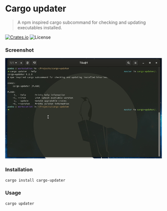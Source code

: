 # Cargo updater

> A npm inspired cargo subcommand for checking and updating executables installed.


[![Crates.io](https://img.shields.io/crates/v/cargo-updater)](https://crates.io/crates/cargo-updater)
![License](https://img.shields.io/crates/l/cargo-updater)


### Screenshot

[![A screenshot](./screencast.gif)](./screencast.gif)

### Installation

```shell script
cargo install cargo-updater
```

### Usage

```shell script
cargo updater
```
